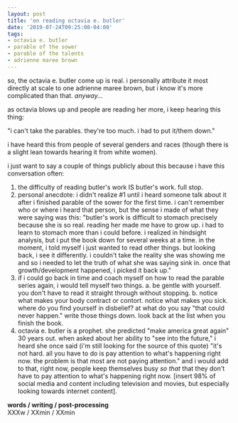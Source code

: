 ```yaml
---
layout: post
title: 'on reading octavia e. butler'
date: '2019-07-24T09:25:00-04:00'
tags:
- octavia e. butler
- parable of the sower
- parable of the talents
- adrienne maree brown
--- 
```


so, the octavia e. butler come up is real. i personally attribute it most directly at scale to one adrienne maree brown, but i know it's more complicated than that. _anyway..._

as octavia blows up and people are reading her more, i keep hearing this thing:

"i can't take the parables. they're too much. i had to put it/them down." 

i have heard this from people of several genders and races (though there is a slight lean towards hearing it from white women). 

i just want to say a couple of things publicly about this because i have this conversation often:

1. the difficulty of reading butler's work IS butler's work. full stop. 
2. personal anecdote: i didn't realize #1 until i heard someone talk about it after i finished parable of the sower for the first time. i can't remember who or where i heard that person, but the sense i made of what they were saying was this: "butler's work is difficult to stomach precisely because she is so real. reading her made me have to grow up. i had to learn to stomach more than i could before. i realized in hindsight analysis, but i put the book down for several weeks at a time. in the moment, i told myself i just wanted to read other things. but looking back, i see it differently. i couldn't take the reality she was showing me and so i needed to let the truth of what she was saying sink in. once that growth/development happened, i picked it back up."
3. if i could go back in time and coach myself on how to read the parable series again, i would tell myself two things. a. be gentle with yourself. you don't have to read it straight through without stopping. b. notice what makes your body contract or contort. notice what makes you sick. where do you find yourself in disbelief?  at what do you say "that could never happen." write those things down. look back at the list when you finish the book. 
4. octavia e. butler is a prophet. she predicted "make america great again" 30 years out. when asked about her ability to "see into the future," i heard she once said (i'm still looking for the source of this quote) "it's not hard. all you have to do is pay attention to what's happening right now. the problem is that most are not paying attention." and i would add to that, right now, people keep themselves busy _so that_ that they don't have to pay attention to what's happening right now. [insert 98% of social media and content including television and movies, but especially looking towards internet content]. 

<!-- hyperlink bank -->


<!-- &#042; = asterisk -->
<!-- &#039; = single quote '-->

**words / writing / post-processing**  
XXXw / XXmin / XXmin